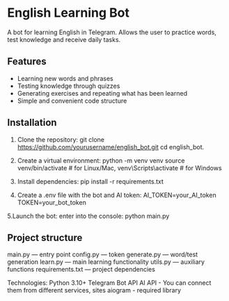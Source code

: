 # English Learning Bot

A bot for learning English in Telegram. Allows the user to practice words, test knowledge and receive daily tasks.

## Features
- Learning new words and phrases
- Testing knowledge through quizzes
- Generating exercises and repeating what has been learned
- Simple and convenient code structure

## Installation

1. Clone the repository:
git clone https://github.com/yourusername/english_bot.git
cd english_bot.

2. Create a virtual environment:
python -m venv venv
source venv/bin/activate  # for Linux/Mac, 
venv\Scripts\activate     # for Windows

3. Install dependencies:
pip install -r requirements.txt

4. Create a .env file with the bot and AI token:
AI_TOKEN=your_AI_token
TOKEN=your_bot_token

5.Launch the bot:
enter into the console: python main.py

## Project structure
main.py — entry point
config.py — token
generate.py — word/test generation
learn.py — main learning functionality
utils.py — auxiliary functions
requirements.txt — project dependencies

Technologies:
Python 3.10+
Telegram Bot API
AI API - You can connect them from different services, sites
aiogram - required library
